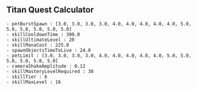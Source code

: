 ## Titan Quest Calculator

    - petBurstSpawn : [3.0, 3.0, 3.0, 3.0, 4.0, 4.0, 4.0, 4.0, 4.0, 5.0, 5.0, 5.0, 5.0, 5.0, 5.0]
    - skillCooldownTime : 300.0
    - skillUltimateLevel : 20
    - skillManaCost : 225.0
    - spawnObjectsTimeToLive : 24.0
    - petLimit : [3.0, 3.0, 3.0, 3.0, 4.0, 4.0, 4.0, 4.0, 4.0, 5.0, 5.0, 5.0, 5.0, 5.0, 5.0]
    - cameraShakeAmplitude : 0.12
    - skillMasteryLevelRequired : 30
    - skillTier : 6
    - skillMaxLevel : 16
